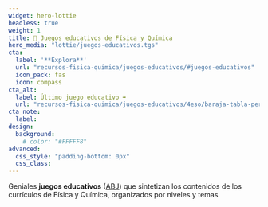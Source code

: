 ```yaml
---
widget: hero-lottie
headless: true
weight: 1
title: 🧩 Juegos educativos de Física y Química
hero_media: "lottie/juegos-educativos.tgs"
cta:
  label: '**Explora**'
  url: "recursos-fisica-quimica/juegos-educativos/#juegos-educativos"
  icon_pack: fas
  icon: compass
cta_alt:
  label: Último juego educativo ➡️
  url: "recursos-fisica-quimica/juegos-educativos/4eso/baraja-tabla-periodica/"
cta_note:
  label:
design:
  background:
    # color: "#FFFFF8"
advanced:
  css_style: "padding-bottom: 0px"
  css_class: 
---
```


Geniales **juegos educativos** ([ABJ](https://es.wikipedia.org/wiki/Aprendizaje_basado_en_juegos)) que sintetizan los contenidos de los currículos de Física y Química, organizados por niveles y temas